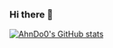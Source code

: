 ### Hi there 👋

[![AhnDo0's GitHub stats](https://github-readme-stats.vercel.app/api?username=AhnDo0)](https://github.com/anuraghazra/github-readme-stats)

<!--
**AhnDo0/AhnDo0** is a ✨ _special_ ✨ repository because its `README.md` (this file) appears on your GitHub profile.

Here are some ideas to get you started:

- 🔭 I’m currently working on ...
- 🌱 I’m currently learning ...
- 👯 I’m looking to collaborate on ...
- 🤔 I’m looking for help with ...
- 💬 Ask me about ...
- 📫 How to reach me: ...
- 😄 Pronouns: ...
- ⚡ Fun fact: ...
-->
